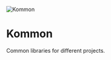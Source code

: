 ![Kommon](https://github.com/Independent-Society-of-Knowledge/Kommon/assets/76442288/0114fb2a-a766-411f-b45e-b4da6cc31767)

# Kommon
Common libraries for different projects.
